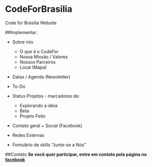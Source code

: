 # CodeForBrasilia
Code for Brasília Website

##Implementar:

- Sobre nós
  - O que é o CodeFor
  - Nossa Missão / Valores
  - Nossos Parceiros
  - Local (Mapa)

- Datas / Agenda (Newsletter)

- To-Do
- Status Projetos - marcadores de:
  - Explorando a ideia
  - Beta
  - Projeto Feito

- Contato geral + Social (Facebook)
- Redes Externas
- Fomulário de skills "Junte-se a Nós"

##Contato
**Se você quer participar, entre em contato pela página no [facebook](https://www.facebook.com/CodeForBrasilia/)**
